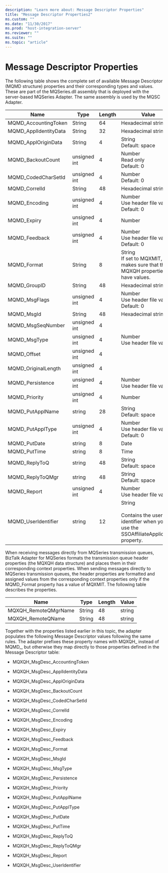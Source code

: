```yaml
---
description: "Learn more about: Message Descriptor Properties"
title: "Message Descriptor Properties2"
ms.custom: ""
ms.date: "11/30/2017"
ms.prod: "host-integration-server"
ms.reviewer: ""
ms.suite: ""
ms.topic: "article"
---
```

# Message Descriptor Properties
The following table shows the complete set of available Message Descriptor (MQMD structure) properties and their corresponding types and values. These are part of the MQSeries.dll assembly that is deployed with the server-based MQSeries Adapter. The same assembly is used by the MQSC Adapter.  
  
|Name|Type|Length|Value|  
|----------|----------|------------|-----------|  
|MQMD_AccountingToken|String|64|Hexadecimal string|  
|MQMD_ApplIdentityData|String|32|Hexadecimal string|  
|MQMD_ApplOriginData|String|4|String<br />Default: space|  
|MQMD_BackoutCount|unsigned int|4|Number<br />Read only<br />Default: 0|  
|MQMD_CodedCharSetId|unsigned int|4|Number<br />Default: 0|  
|MQMD_CorrelId|String|48|Hexadecimal string|  
|MQMD_Encoding|unsigned int|4|Number<br />Use header file value. Default: 0|  
|MQMD_Expiry|unsigned int|4|Number|  
|MQMD_Feedback|unsigned int|4|Number<br />Use header file value. Default: 0|  
|MQMD_Format|String|8|String<br />If set to MQXMIT, makes sure that the MQXQH properties have values.|  
|MQMD_GroupID|String|48|Hexadecimal string|  
|MQMD_MsgFlags|unsigned int|4|Number<br />Use header file value. Default: 0|  
|MQMD_MsgId|String|48|Hexadecimal string|  
|MQMD_MsgSeqNumber|unsigned int|4||  
|MQMD_MsgType|unsigned int|4|Number<br />Use header file value.|  
|MQMD_Offset|unsigned int|4||  
|MQMD_OriginalLength|unsigned int|4||  
|MQMD_Persistence|unsigned int|4|Number<br />Use header file value.|  
|MQMD_Priority|unsigned int|4|Number|  
|MQMD_PutApplName|string|28|String<br />Default: space|  
|MQMD_PutApplType|unsigned int|4|Number<br />Use header file value. Default: 0|  
|MQMD_PutDate|string|8|Date|  
|MQMD_PutTime|string|8|Time|  
|MQMD_ReplyToQ|string|48|String<br />Default: space|  
|MQMD_ReplyToQMgr|string|48|String<br />Default: space|  
|MQMD_Report|unsigned int|4|Number<br />Use header file value.|  
|MQMD_UserIdentifier|string|12|String<br /><br /> Contains the user identifier when you use the SSOAffiliateApplication property.|  
  
 When receiving messages directly from MQSeries transmission queues, BizTalk Adapter for MQSeries formats the transmission queue header properties (the MQXQH data structure) and places them in their corresponding context properties. When sending messages directly to MQSeries transmission queues, the header properties are formatted and assigned values from the corresponding context properties only if the MQMD_Format property has a value of MQXMIT. The following table describes the properties.  
  
|Name|Type|Length|Value|  
|----------|----------|------------|-----------|  
|MQXQH_RemoteQMgrName|String|48|string|  
|MQXQH_RemoteQName|String|48|string|  
  
 Together with the properties listed earlier in this topic, the adapter populates the following Message Descriptor values following the same rules. The adapter prefixes these property names with MQXQH_ instead of MQMD_, but otherwise they map directly to those properties defined in the Message Descriptor table:  
  
-   MQXQH_MsgDesc_AccountingToken  
  
-   MQXQH_MsgDesc_ApplIdentityData  
  
-   MQXQH_MsgDesc_ApplOriginData  
  
-   MQXQH_MsgDesc_BackoutCount  
  
-   MQXQH_MsgDesc_CodedCharSetId  
  
-   MQXQH_MsgDesc_CorrelId  
  
-   MQXQH_MsgDesc_Encoding  
  
-   MQXQH_MsgDesc_Expiry  
  
-   MQXQH_MsgDesc_Feedback  
  
-   MQXQH_MsgDesc_Format  
  
-   MQXQH_MsgDesc_MsgId  
  
-   MQXQH_MsgDesc_MsgType  
  
-   MQXQH_MsgDesc_Persistence  
  
-   MQXQH_MsgDesc_Priority  
  
-   MQXQH_MsgDesc_PutApplName  
  
-   MQXQH_MsgDesc_PutApplType  
  
-   MQXQH_MsgDesc_PutDate  
  
-   MQXQH_MsgDesc_PutTime  
  
-   MQXQH_MsgDesc_ReplyToQ  
  
-   MQXQH_MsgDesc_ReplyToQMgr  
  
-   MQXQH_MsgDesc_Report  
  
-   MQXQH_MsgDesc_UserIdentifier
